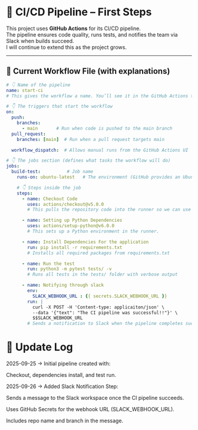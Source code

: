 # 🚀 CI/CD Pipeline – First Steps

This project uses **GitHub Actions** for its CI/CD pipeline.  
The pipeline ensures code quality, runs tests, and notifies the team via Slack when builds succeed.  
I will continue to extend this as the project grows.  

---

## 📄 Current Workflow File (with explanations)

```yaml
# 👇 Name of the pipeline
name: start-ci
# This gives the workflow a name. You’ll see it in the GitHub Actions tab.

# 👇 The triggers that start the workflow
on:
  push:
    branches:
      - main       # Run when code is pushed to the main branch
  pull_request:
    branches: [main]  # Run when a pull request targets main

  workflow_dispatch:  # Allows manual runs from the GitHub Actions UI

# 👇 The jobs section (defines what tasks the workflow will do)
jobs:
  build-test:          # Job name
    runs-on: ubuntu-latest   # The environment (GitHub provides an Ubuntu VM)

    # 👇 Steps inside the job
    steps:
      - name: Checkout Code
        uses: actions/checkout@v5.0.0
        # This pulls the repository code into the runner so we can use it.

      - name: Setting up Python Dependencies
        uses: actions/setup-python@v6.0.0
        # This sets up a Python environment in the runner.

      - name: Install Dependencies For the application
        run: pip install -r requirements.txt
        # Installs all required packages from requirements.txt

      - name: Run the test
        run: python3 -m pytest tests/ -v
        # Runs all tests in the tests/ folder with verbose output

      - name: Notifying through slack
        env:
          SLACK_WEBHOOK_URL : {{ secrets.SLACK_WEBHOOK_URL }}
        run: |
          curl -X POST -H 'Content-type: applicaiton/json' \
          --data '{"text": "The CI pipeline was successful!!"}' \
          $$SLACK_WEBHOOK_URL
        # Sends a notification to Slack when the pipeline completes successfully 
```

# 📅 Update Log

2025-09-25 → Initial pipeline created with:

Checkout, dependencies install, and test run.

2025-09-26 → Added Slack Notification Step:

Sends a message to the Slack workspace once the CI pipeline succeeds.

Uses GitHub Secrets for the webhook URL (SLACK_WEBHOOK_URL).

Includes repo name and branch in the message.
